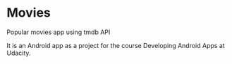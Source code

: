 # Movies
Popular movies app using tmdb API

It is an Android app as a project for the course Developing Android Apps at Udacity.
